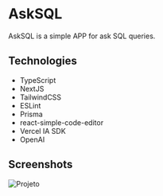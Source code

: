 # AskSQL

AskSQL is a simple APP for ask SQL queries.

## Technologies

- TypeScript
- NextJS
- TailwindCSS
- ESLint
- Prisma
- react-simple-code-editor
- Vercel IA SDK
- OpenAI

## Screenshots

![Projeto](https://github.com/marcionitao/asksql/assets/3647246/dd86c7de-d5ae-464d-8b42-aa05a1603688)
